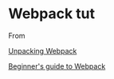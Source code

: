 # Webpack tut
From

[Unpacking Webpack](http://blog.tighten.co/unpacking-webpack)

[Beginner's guide to Webpack](https://medium.com/@dabit3/beginner-s-guide-to-webpack-b1f1a3638460#.7gv7682ok)
